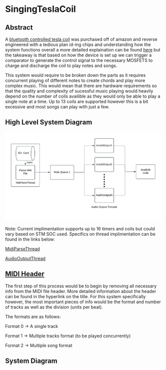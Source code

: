 # SingingTeslaCoil

## Abstract 

A [bluetooth controlled tesla coil](https://www.amazon.com/Joytech-Bluetooth-Loudspeaker-Transmission-Experiment/dp/B08KDG6CFK/ref=sr_1_1?dib=eyJ2IjoiMSJ9.jcJKfVIxfNRr2NYpISjmYrbMUUJ3lBEZphMIlKq8sg6zjZEekDJb9W24SPRy5rwD8pWmO0Qw2kqsUxoXW3BbQ604sA6yZjjdyAPkIhQYs-folgYbeQcCFXR0aduB3LFU8Lyu0xs-FqMQB9cuBs8yC1oDPR6SXmdb0cqRl93jRVKuO8ZMPxTWok0gZpAM6pvj0Gbqf_QJNVKl38TiKO_3N8x9LfDNSLLnbwStXQUxuzE.3JayxM7fZaikcn5mz6IQdINlx1W8vY8ROc_Jz39axT8&dib_tag=se&keywords=singing%2Btesla%2Bcoil&qid=1729105038&sr=8-1) was purchased off of amazon and reverse engineered with a tedious plan id-ing chips and understanding how the system functions overall a more detailed explaination can be found [here]() but the takeaway is that based on how the device is set up we can trigger a comparator to generate the control signal to the necessary MOSFETS to charge and discharge the coil to play notes and songs.


This system would require to be broken down the parts as it requires concurrent playing of different notes to create chords and play more complex music. This would mean that there are hardware requirements so that the quality and complexity of sucessful music playing would heavily depend on the number of coils availible as they would only be able to play a single note at a time. Up to 13 coils are supported however this is a bit excessive and most songs can play with just a few.

## High Level System Diagram

![System Diagram](images/System_Diagram_Tesla_Coil_Array.png)

Note: Current implimentation supports up to 16 timers and coils but could vary based on STM SOC used. Specifics on thread implimentation can be found in the links below:

[MidiParseThread](Documentation/MidiParseThread.md)

[AudioOutputThread](Documentation/AudioOutputThread.md)


## [MIDI Header](https://ccrma.stanford.edu/~craig/14q/midifile/MidiFileFormat.html)
The first step of this process would be to begin by removing all necessary info from the MIDI file header. More detailed information about the header can be found in the hyperlink on the title. For this system specifically however, the most important pieces of info would be the format and number of tracks as well as the division (units per beat).

The formats are as follows:

Format 0 -> A single track

Format 1 -> Multiple tracks format (to be played concurrently)

Format 2 -> Multiple song format

## System Diagram 

